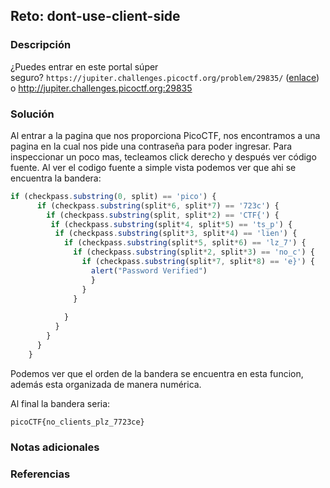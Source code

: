 ## Reto: dont-use-client-side
### Descripción
¿Puedes entrar en este portal súper seguro? `https://jupiter.challenges.picoctf.org/problem/29835/` ([enlace](https://jupiter.challenges.picoctf.org/problem/29835/)) o http://jupiter.challenges.picoctf.org:29835
### Solución
Al entrar a la pagina que nos proporciona PicoCTF, nos encontramos a una pagina en la cual nos pide una contraseña para poder ingresar.
Para inspeccionar un poco mas, tecleamos click derecho y después ver código fuente.
Al ver el codigo fuente a simple vista podemos ver que ahi se encuentra la bandera:

```js
if (checkpass.substring(0, split) == 'pico') {
      if (checkpass.substring(split*6, split*7) == '723c') {
        if (checkpass.substring(split, split*2) == 'CTF{') {
         if (checkpass.substring(split*4, split*5) == 'ts_p') {
          if (checkpass.substring(split*3, split*4) == 'lien') {
            if (checkpass.substring(split*5, split*6) == 'lz_7') {
              if (checkpass.substring(split*2, split*3) == 'no_c') {
                if (checkpass.substring(split*7, split*8) == 'e}') {
                  alert("Password Verified")
                  }
                }
              }
      
            }
          }
        }
      }
    }
```

Podemos ver que el orden de la bandera se encuentra en esta funcion, además esta organizada de manera numérica.

Al final la bandera seria:

```flag
picoCTF{no_clients_plz_7723ce}
```

### Notas adicionales
### Referencias

